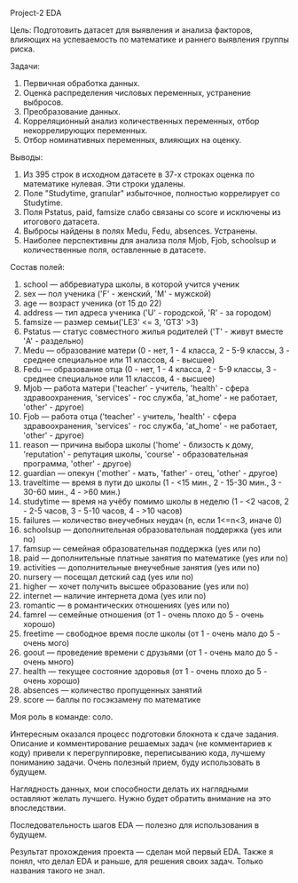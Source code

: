 Project-2 EDA

Цель: Подготовить датасет для выявления и анализа факторов, влияющих на успеваемость по математике и раннего выявления группы риска.

Задачи:
1. Первичная обработка данных.
2. Оценка распределения числовых переменных, устранение выбросов.
3. Преобразование данных.
4. Корреляционный анализ количественных переменных, отбор некоррелирующих переменных.
5. Отбор номинативных переменных, влияющих на оценку.

Выводы:
1.	Из 395 строк в исходном датасете в 37-х строках оценка по математике нулевая. Эти строки удалены.
2.	Поле "Studytime, granular" избыточное, полностью коррелирует со Studytime.
3.	Поля Pstatus, paid, famsize слабо связаны со score и исключены из итогового датасета.
4.	Выбросы найдены в полях Medu, Fedu, absences. Устранены.
5.	Наиболее перспективны для анализа поля Mjob, Fjob, schoolsup и количественные поля, оставленные в датасете.

Состав полей:
1.	school — аббревиатура школы, в которой учится ученик
2.	sex — пол ученика ('F' - женский, 'M' - мужской)
3.	age — возраст ученика (от 15 до 22)
4.	address — тип адреса ученика ('U' - городской, 'R' - за городом)
5.	famsize — размер семьи('LE3' <= 3, 'GT3' >3)
6.	Pstatus — статус совместного жилья родителей ('T' - живут вместе 'A' - раздельно)
7.	Medu — образование матери (0 - нет, 1 - 4 класса, 2 - 5-9 классы, 3 - среднее специальное или 11 классов, 4 - высшее)
8.	Fedu — образование отца (0 - нет, 1 - 4 класса, 2 - 5-9 классы, 3 - среднее специальное или 11 классов, 4 - высшее)
9.	Mjob — работа матери ('teacher' - учитель, 'health' - сфера здравоохранения, 'services' - гос служба, 'at_home' - не работает, 'other' - другое)
10.	Fjob — работа отца ('teacher' - учитель, 'health' - сфера здравоохранения, 'services' - гос служба, 'at_home' - не работает, 'other' - другое)
11.	reason — причина выбора школы ('home' - близость к дому, 'reputation' - репутация школы, 'course' - образовательная программа, 'other' - другое)
12.	guardian — опекун ('mother' - мать, 'father' - отец, 'other' - другое)
13.	traveltime — время в пути до школы (1 - <15 мин., 2 - 15-30 мин., 3 - 30-60 мин., 4 - >60 мин.)
14.	studytime — время на учёбу помимо школы в неделю (1 - <2 часов, 2 - 2-5 часов, 3 - 5-10 часов, 4 - >10 часов)
15.	failures — количество внеучебных неудач (n, если 1<=n<3, иначе 0)
16.	schoolsup — дополнительная образовательная поддержка (yes или no)
17.	famsup — семейная образовательная поддержка (yes или no)
18.	paid — дополнительные платные занятия по математике (yes или no)
19.	activities — дополнительные внеучебные занятия (yes или no)
20.	nursery — посещал детский сад (yes или no)
21.	higher — хочет получить высшее образование (yes или no)
22.	internet — наличие интернета дома (yes или no)
23.	romantic — в романтических отношениях (yes или no)
24.	famrel — семейные отношения (от 1 - очень плохо до 5 - очень хорошо)
25.	freetime — свободное время после школы (от 1 - очень мало до 5 - очень мого)
26.	goout — проведение времени с друзьями (от 1 - очень мало до 5 - очень много)
27.	health — текущее состояние здоровья (от 1 - очень плохо до 5 - очень хорошо)
28.	absences — количество пропущенных занятий
29.	score — баллы по госэкзамену по математике

Моя роль в команде: соло.

Интересным оказался процесс подготовки блокнота к сдаче задания. 
Описание и комментирование решаемых задач (не комментариев к коду) привели к перегруппировке, переписыванию кода, лучшему пониманию задачи. 
Очень полезный прием, буду использовать в будущем.

Наглядность данных, мои способности делать их наглядными оставляют желать лучшего. Нужно будет обратить внимание на это впоследствии.

Последовательность шагов EDA — полезно для использования в будущем.

Результат прохождения проекта — сделан мой первый EDA. Также я понял, что делал EDA и раньше, для решения своих задач. Только названия такого не знал.

 

